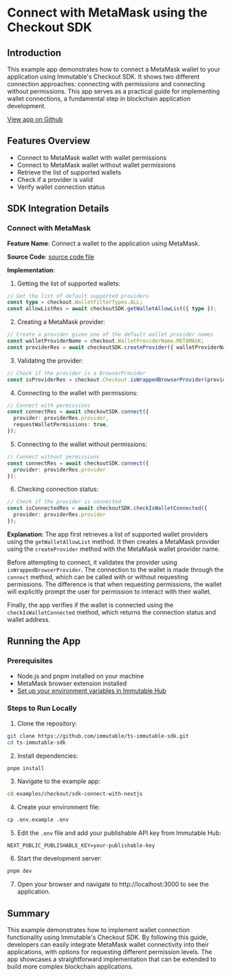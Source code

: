 # Connect with MetaMask using the Checkout SDK

## Introduction
This example app demonstrates how to connect a MetaMask wallet to your application using Immutable's Checkout SDK. It shows two different connection approaches: connecting with permissions and connecting without permissions. This app serves as a practical guide for implementing wallet connections, a fundamental step in blockchain application development.

[View app on Github](https://github.com/immutable/ts-immutable-sdk/tree/main/examples/checkout/sdk-connect-with-nextjs)

## Features Overview
- Connect to MetaMask wallet with wallet permissions
- Connect to MetaMask wallet without wallet permissions
- Retrieve the list of supported wallets
- Check if a provider is valid
- Verify wallet connection status

## SDK Integration Details

### Connect with MetaMask
**Feature Name**: Connect a wallet to the application using MetaMask.

**Source Code**: [source code file](https://github.com/immutable/ts-immutable-sdk/blob/main/examples/checkout/sdk-connect-with-nextjs/src/app/connect-with-metamask/page.tsx)

**Implementation**:

1. Getting the list of supported wallets:
```typescript
// Get the list of default supported providers
const type = checkout.WalletFilterTypes.ALL;
const allowListRes = await checkoutSDK.getWalletAllowList({ type });
```

2. Creating a MetaMask provider:
```typescript
// Create a provider given one of the default wallet provider names
const walletProviderName = checkout.WalletProviderName.METAMASK;
const providerRes = await checkoutSDK.createProvider({ walletProviderName });
```

3. Validating the provider:
```typescript
// Check if the provider is a BrowserProvider
const isProviderRes = checkout.Checkout.isWrappedBrowserProvider(providerRes.provider);
```

4. Connecting to the wallet with permissions:
```typescript
// Connect with permissions
const connectRes = await checkoutSDK.connect({ 
  provider: providerRes.provider,
  requestWalletPermissions: true,
});
```

5. Connecting to the wallet without permissions:
```typescript
// Connect without permissions
const connectRes = await checkoutSDK.connect({
  provider: providerRes.provider
});
```

6. Checking connection status:
```typescript
// Check if the provider is connected
const isConnectedRes = await checkoutSDK.checkIsWalletConnected({
  provider: providerRes.provider
});
```

**Explanation**:
The app first retrieves a list of supported wallet providers using the `getWalletAllowList` method. It then creates a MetaMask provider using the `createProvider` method with the MetaMask wallet provider name. 

Before attempting to connect, it validates the provider using `isWrappedBrowserProvider`. The connection to the wallet is made through the `connect` method, which can be called with or without requesting permissions. The difference is that when requesting permissions, the wallet will explicitly prompt the user for permission to interact with their wallet.

Finally, the app verifies if the wallet is connected using the `checkIsWalletConnected` method, which returns the connection status and wallet address.

## Running the App

### Prerequisites
- Node.js and pnpm installed on your machine
- MetaMask browser extension installed
- [Set up your environment variables in Immutable Hub](https://hub.immutable.com)

### Steps to Run Locally

1. Clone the repository:
```bash
git clone https://github.com/immutable/ts-immutable-sdk.git
cd ts-immutable-sdk
```

2. Install dependencies:
```bash
pnpm install
```

3. Navigate to the example app:
```bash
cd examples/checkout/sdk-connect-with-nextjs
```

4. Create your environment file:
```bash
cp .env.example .env
```

5. Edit the `.env` file and add your publishable API key from Immutable Hub:
```
NEXT_PUBLIC_PUBLISHABLE_KEY=your-publishable-key
```

6. Start the development server:
```bash
pnpm dev
```

7. Open your browser and navigate to http://localhost:3000 to see the application.

## Summary
This example demonstrates how to implement wallet connection functionality using Immutable's Checkout SDK. By following this guide, developers can easily integrate MetaMask wallet connectivity into their applications, with options for requesting different permission levels. The app showcases a straightforward implementation that can be extended to build more complex blockchain applications. 
